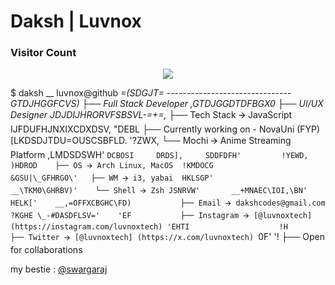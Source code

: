 <h1>Daksh | Luvnox</h1>

<h3>Visitor Count</h3>

<p align = "center"><img src = "https://count.getloli.com/get/@:1vnx?theme=rule34" </p></br>

  $ daksh
               __                     luvnox@github
         _=(SDGJT=_                   -------------------------------
       _GTDJHGGFCVS)                  ├── Full Stack Developer 
      ,GTDJGGDTDFBGX0                 ├── UI/UX Designer
     JDJDIJHRORVFSBSVL-=+=,_          ├── Tech Stack 🡪 JavaScript 
    IJFDUFHJNXIXCDXDSV,  "DEBL        ├── Currently working on - NovaUni (FYP) 
   [LKDSDJTDU=OUSCSBFLD.   '?ZWX,     └── Mochi 🡪 Anime Streaming Platform
  ,LMDSDSWH'     `DCBOSI     DRDS],    
  SDDFDFH'         !YEWD,   )HDROD    ├── OS 🡪 Arch Linux, MacOS 
 !KMDOCG            &GSU|\_GFHRGO\'   ├── WM 🡪 i3, yabai 
 HKLSGP'           __\TKM0\GHRBV)'    └── Shell 🡪 Zsh
JSNRVW'       __+MNAEC\IOI,\BN'        
HELK['    __,=OFFXCBGHC\FD)           ├── Email 🡪 dakshcodes@gmail.com 
?KGHE \_-#DASDFLSV='    'EF           ├── Instagram 🡪 [@luvnoxtech] (https://instagram.com/luvnoxtech)
'EHTI                    !H           ├── Twitter 🡪 [@luvnoxtech] (https://x.com/luvnoxtech)
 `0F'                    '!           ├── Open for collaborations 

my bestie : [@swargaraj](https://github.com/swargaraj)
